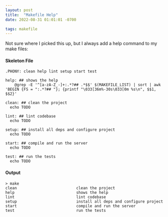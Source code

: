 ```yaml
---
layout: post
title:  "Makefile Help"
date: 2022-08-31 01:01:01 -0700

tags: makefile
---
```



Not sure where I picked this up, but I always add a help command to my make files: 

#### Skeleton File

```
.PHONY: clean help lint setup start test

help: ## shows the help
	@grep -E '^[a-zA-Z_-]+:.*?## .*$$' $(MAKEFILE_LIST) | sort | awk 'BEGIN {FS = ":.*?## "}; {printf "\033[36m%-30s\033[0m %s\n", $$1, $$2}'

clean: ## clean the project
  echo TODO 

lint: ## lint codebase
  echo TODO 

setup: ## install all deps and configure project
  echo TODO 

start: ## compile and run the server 
  echo TODO 

test: ## run the tests 
  echo TODO 
```


#### Output

```
> make 
clean                          clean the project
help                           shows the help
lint                           lint codebase
setup                          install all deps and configure project
start                          compile and run the server 
test                           run the tests 
```